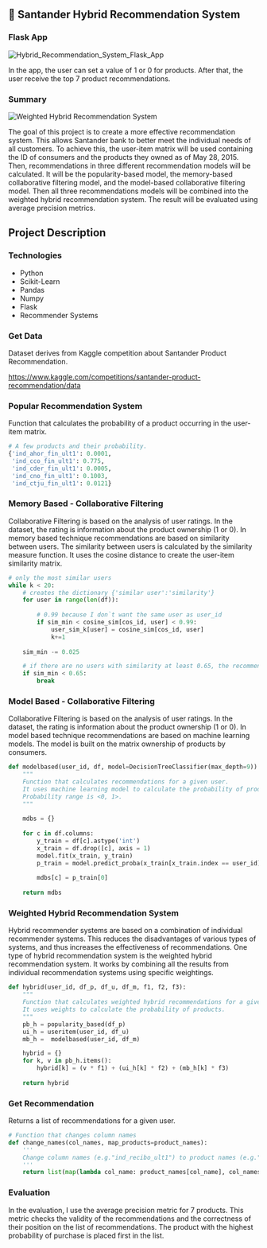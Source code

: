 ## 🏦 Santander Hybrid Recommendation System
### Flask App

![Hybrid_Recommendation_System_Flask_App](https://user-images.githubusercontent.com/61654792/217787457-a61e7978-5bc4-4945-ad62-73d3db80b81f.png)

In the app, the user can set a value of 1 or 0 for products. After that, the user receive the top 7 product recommendations.

### Summary
![Weighted Hybrid Recommendation System](https://user-images.githubusercontent.com/61654792/217188533-4cc867f2-3888-4b7c-8028-c2971be6bafe.png)

The goal of this project is to create a more effective recommendation system. This allows Santander bank to better meet the individual needs of all customers. To achieve this, the user-item matrix will be used containing the ID of consumers and the products they owned as of May 28, 2015. Then, recommendations in three different recommendation models will be calculated. It will be the popularity-based model, the memory-based collaborative filtering model, and the model-based collaborative filtering model. Then all three recommendations models will be combined into the weighted hybrid recommendation system. The result will be evaluated using average precision metrics.

## Project Description

### Technologies
* Python
* Scikit-Learn
* Pandas
* Numpy
* Flask
* Recommender Systems

### Get Data
Dataset derives from Kaggle competition about Santander Product Recommendation.

https://www.kaggle.com/competitions/santander-product-recommendation/data

### Popular Recommendation System
Function that calculates the probability of a product occurring in the user-item matrix. 

```python
# A few products and their probability.
{'ind_ahor_fin_ult1': 0.0001,
 'ind_cco_fin_ult1': 0.775,
 'ind_cder_fin_ult1': 0.0005,
 'ind_cno_fin_ult1': 0.1003,
 'ind_ctju_fin_ult1': 0.0121}
```


### Memory Based - Collaborative Filtering
Collaborative Filtering is based on the analysis of user ratings. In the dataset, the rating is information about the product ownership (1 or 0). In memory based technique recommendations are based on similarity between users. The similarity between users is calculated by the similarity measure function. It uses the cosine distance to create the user-item similarity matrix.

```python
# only the most similar users
while k < 20:
    # creates the dictionary {'similar user':'similarity'}
    for user in range(len(df)):
        
        # 0.99 because I don`t want the same user as user_id
        if sim_min < cosine_sim[cos_id, user] < 0.99:
            user_sim_k[user] = cosine_sim[cos_id, user]
            k+=1
            
    sim_min -= 0.025

    # if there are no users with similarity at least 0.65, the recommendation probability will be set to 0 
    if sim_min < 0.65:
        break
```

### Model Based - Collaborative Filtering
Collaborative Filtering is based on the analysis of user ratings. In the dataset, the rating is information about the product ownership (1 or 0). In model based technique recommendations are based on machine learning models. The model is built on the matrix ownership of products by consumers.

```python
def modelbased(user_id, df, model=DecisionTreeClassifier(max_depth=9)):
    """
    Function that calculates recommendations for a given user.
    It uses machine learning model to calculate the probability of products.
    Probability range is <0, 1>.   
    """
    
    mdbs = {}
    
    for c in df.columns:
        y_train = df[c].astype('int')
        x_train = df.drop([c], axis = 1)
        model.fit(x_train, y_train)
        p_train = model.predict_proba(x_train[x_train.index == user_id])[:,1]
        
        mdbs[c] = p_train[0]
        
    return mdbs
```


### Weighted Hybrid Recommendation System
Hybrid recommender systems are based on a combination of individual recommender systems. This reduces the disadvantages of various types of systems, and thus increases the effectiveness of recommendations. One type of hybrid recommendation system is the weighted hybrid recommendation system. It works by combining all the results from individual recommendation systems using specific weightings.

```python
def hybrid(user_id, df_p, df_u, df_m, f1, f2, f3):
    """
    Function that calculates weighted hybrid recommendations for a given user.
    It uses weights to calculate the probability of products. 
    """
    pb_h = popularity_based(df_p)
    ui_h = useritem(user_id, df_u)
    mb_h =  modelbased(user_id, df_m)

    hybrid = {}
    for k, v in pb_h.items():
        hybrid[k] = (v * f1) + (ui_h[k] * f2) + (mb_h[k] * f3)
    
    return hybrid
```

### Get Recommendation
Returns a list of recommendations for a given user.


```python
# Function that changes column names
def change_names(col_names, map_products=product_names):
    '''
    Change column names (e.g."ind_recibo_ult1") to product names (e.g."Direct Debit").
    '''
    return list(map(lambda col_name: product_names[col_name], col_names))
```
### Evaluation
In the evaluation, I use the average precision metric for 7 products. This metric checks the validity of the recommendations and the correctness of their position on the list of recommendations. The product with the highest probability of purchase is placed first in the list.


